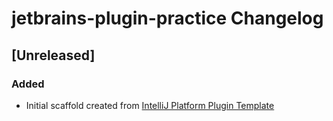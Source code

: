 <!-- Keep a Changelog guide -> https://keepachangelog.com -->

# jetbrains-plugin-practice Changelog

## [Unreleased]
### Added
- Initial scaffold created from [IntelliJ Platform Plugin Template](https://github.com/JetBrains/intellij-platform-plugin-template)
